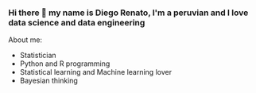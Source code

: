 ### Hi there 👋 my name is Diego Renato, I'm a peruvian and I love data science and data engineering
About me:
* Statistician 
* Python and R programming
* Statistical learning and Machine learning lover
* Bayesian thinking



